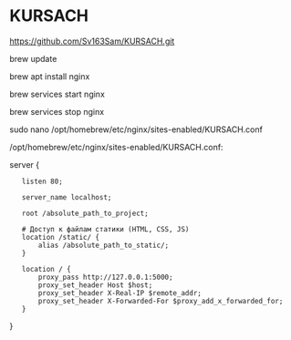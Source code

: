 # KURSACH

https://github.com/Sv163Sam/KURSACH.git

brew update

brew apt install nginx

brew services start nginx 

brew services stop nginx

sudo nano /opt/homebrew/etc/nginx/sites-enabled/KURSACH.conf

/opt/homebrew/etc/nginx/sites-enabled/KURSACH.conf: 


server 
{

       listen 80; 
       
       server_name localhost;
       
       root /absolute_path_to_project; 

       # Доступ к файлам статики (HTML, CSS, JS)
       location /static/ {
           alias /absolute_path_to_static/;
       }

       location / {
           proxy_pass http://127.0.0.1:5000; 
           proxy_set_header Host $host;
           proxy_set_header X-Real-IP $remote_addr;
           proxy_set_header X-Forwarded-For $proxy_add_x_forwarded_for;
       }
   }


